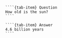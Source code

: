 `````{tab-set}

````{tab-item} Question
How old is the sun?
````

````{tab-item} Answer
4.6 billion years
````

`````
